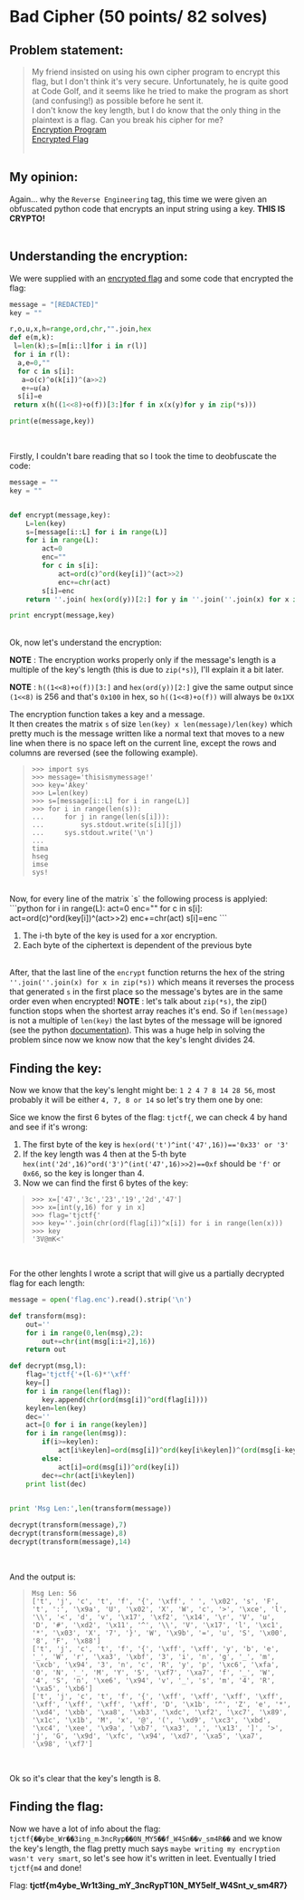 # Bad Cipher (50 points/ 82 solves)
## Problem statement:
>My friend insisted on using his own cipher program to encrypt this flag, but I don't think it's very secure. Unfortunately, he is quite good at Code Golf, and it seems like he tried to make the program as short (and confusing!) as possible before he sent it. <br>
> I don't know the key length, but I do know that the only thing in the plaintext is a flag. Can you break his cipher for me? <br>
> [Encryption Program]() <br>
> [Encrypted Flag]() 
<br><br>

## My opinion:
Again... why the `Reverse Engineering` tag, this time we were given an obfuscated python code that encrypts an input string using a key. **THIS IS CRYPTO!** <br><br>

## Understanding the encryption:
We were supplied with an [encrypted flag]() and some code that encrypted the flag:
```python
message = "[REDACTED]"
key = ""

r,o,u,x,h=range,ord,chr,"".join,hex
def e(m,k):
 l=len(k);s=[m[i::l]for i in r(l)]
 for i in r(l):
  a,e=0,""
  for c in s[i]:
   a=o(c)^o(k[i])^(a>>2)
   e+=u(a)
  s[i]=e
 return x(h((1<<8)+o(f))[3:]for f in x(x(y)for y in zip(*s)))

print(e(message,key))
```
<br>

Firstly, I couldn't bare reading that so I took the time to deobfuscate the code:
```python
message = ""
key = ""


def encrypt(message,key):
	L=len(key)
	s=[message[i::L] for i in range(L)]
	for i in range(L):
		act=0
		enc=""
		for c in s[i]:
			act=ord(c)^ord(key[i])^(act>>2)
			enc+=chr(act)
		s[i]=enc
	return ''.join( hex(ord(y))[2:] for y in ''.join(''.join(x) for x in zip(*s)))

print encrypt(message,key)
```
<br>
Ok, now let's understand the encryption: <br>

**NOTE** : The encryption works properly only if the message's length is a multiple of the key's length (this is due to `zip(*s)`), I'll explain it a bit later.<br>

**NOTE** : `h((1<<8)+o(f))[3:]` and `hex(ord(y))[2:]` give the same output since `(1<<8)` is 256 and that's `0x100` in hex, so `h((1<<8)+o(f))` will always be `0x1XX` <br>

The encryption function takes a key and a message. <br>
It then creates the matrix `s` of size `len(key) x len(message)/len(key)` which pretty much is the message written like a normal text that moves to a new line when there is no space left on the current line, except the rows and columns are reversed (see the following example). <br>
>`>>> import sys` <br>
>`>>> message='thisismymessage!'` <br>
>`>>> key='Akey'` <br>
>`>>> L=len(key)` <br>
>`>>> s=[message[i::L] for i in range(L)]` <br>
>`>>> for i in range(len(s)):` <br>
>`...     for j in range(len(s[i])):` <br>
>`...         sys.stdout.write(s[i][j])` <br>
>`...     sys.stdout.write('\n')` <br>
>`...` <br>
>`tima` <br>
>`hseg` <br>
>`imse` <br>
>`sys!` <br>

<br>
Now, for every line of the matrix `s` the following process is applyied:
```python
for i in range(L):
	act=0
	enc=""
	for c in s[i]:
		act=ord(c)^ord(key[i])^(act>>2)
		enc+=chr(act)
	s[i]=enc
```

<br>

1. The i-th byte of the key is used for a xor encryption.
2. Each byte of the ciphertext is dependent of the previous byte
<br><br>

After, that the last line of the `encrypt` function returns the hex of the string `''.join(''.join(x) for x in zip(*s))` which means it reverses the process that generated `s` in the first place so the message's bytes are in the same order even when encrypted!
**NOTE** : let's talk about `zip(*s)`, the zip() function stops when the shortest array reaches it's end. So if `len(message)` is not a multiple of `len(key)` the last bytes of the message will be ignored (see the python [documentation]()). This was a huge help in solving the problem since now we know now that the key's lenght divides 24.
<br>

## Finding the key:
Now we know that the key's lenght might be: `1 2 4 7 8 14 28 56`, most probably it will be either `4, 7, 8 or 14` so let's try them one by one:<br>

Sice we know the first 6 bytes of the flag: `tjctf{`, we can check 4 by hand and see if it's wrong:<br>

  1. The first byte of the key is `hex(ord('t')^int('47',16))=='0x33' or '3'`
  2. If the key length was 4 then at the 5-th byte `hex(int('2d',16)^ord('3')^(int('47',16)>>2)==0xf` should be `'f'` or `0x66`, so the key is longer than 4.
  3. Now we can find the first 6 bytes of the key: <br>
  
>`>>> x=['47','3c','23','19','2d','47']` <br>
>`>>> x=[int(y,16) for y in x]` <br>
>`>>> flag='tjctf{'` <br>
>`>>> key=''.join(chr(ord(flag[i])^x[i]) for i in range(len(x)))` <br>
> `>>> key` <br>
> `'3V@mK<'` <br>

<br> 

For the other lenghts I wrote a script that will give us a partially decrypted flag for each length: <br>

```python
message = open('flag.enc').read().strip('\n')

def transform(msg):
	out=''
	for i in range(0,len(msg),2):
		out+=chr(int(msg[i:i+2],16))
	return out

def decrypt(msg,l):
	flag='tjctf{'+(l-6)*'\xff'
	key=[]
	for i in range(len(flag)):
		key.append(chr(ord(msg[i])^ord(flag[i])))
	keylen=len(key)
	dec=''
	act=[0 for i in range(keylen)]
	for i in range(len(msg)):
		if(i>=keylen):
			act[i%keylen]=ord(msg[i])^ord(key[i%keylen])^(ord(msg[i-keylen])>>2)
		else:
			act[i]=ord(msg[i])^ord(key[i])
		dec+=chr(act[i%keylen])
	print list(dec)
	

print 'Msg Len:',len(transform(message))

decrypt(transform(message),7)
decrypt(transform(message),8)
decrypt(transform(message),14)
```

<br>

And the output is:<br>

> `Msg Len: 56` <br>
> `['t', 'j', 'c', 't', 'f', '{', '\xff', ' ', '\x02', 's', 'F', 't', ':', '\x9a', 'U', '\x02', 'X', 'W', 'c', '>', '\xce', 'l', '\\', '<', 'd', 'v', '\x17', '\xf2', '\x14', '\r', 'V', 'u', 'D', '#', '\xd2', '\x11', '^', '\\', 'V', '\x17', 'l', '\xc1', '*', '\x03', 'X', '7', '}', 'W', '\x9b', '=', 'u', 'S', '\x00', '8', 'F', '\x88']` <br>
> `['t', 'j', 'c', 't', 'f', '{', '\xff', '\xff', 'y', 'b', 'e', '_', 'W', 'r', '\xa3', '\xbf', '3', 'i', 'n', 'g', '_', 'm', '\xcb', '\x94', '3', 'n', 'c', 'R', 'y', 'p', '\xc6', '\xfa', '0', 'N', '_', 'M', 'Y', '5', '\xf7', '\xa7', 'f', '_', 'W', '4', 'S', 'n', '\xe6', '\x94', 'v', '_', 's', 'm', '4', 'R', '\xa5', '\xb6']` <br>
> `['t', 'j', 'c', 't', 'f', '{', '\xff', '\xff', '\xff', '\xff', '\xff', '\xff', '\xff', '\xff', 'D', '\x1b', '^', 'Z', 'e', '*', '\xd4', '\xbb', '\xa8', '\xb3', '\xdc', '\xf2', '\xc7', '\x89', '\x1c', '\x1b', 'M', 'x', '@', '(', '\xd9', '\xc3', '\xbd', '\xc4', '\xee', '\x9a', '\xb7', '\xa3', ',', '\x13', ']', '>', 'j', 'G', '\x9d', '\xfc', '\x94', '\xd7', '\xa5', '\xa7', '\x98', '\xf7']` <br>

<br>

Ok so it's clear that the key's length is 8.

## Finding the flag:

Now we have a lot of info about the flag: `tjctf{��ybe_Wr��3ing_m˔3ncRyp��0N_MY5��f_W4Sn��v_sm4R��` and we know the key's length, the flag pretty much says `maybe writing my encryption wasn't very smart`, so let's see how it's written in leet. Eventually I tried `tjctf{m4` and done! <br>

Flag: **tjctf{m4ybe_Wr1t3ing_mY_3ncRypT10N_MY5elf_W4Snt_v_sm4R7}**
